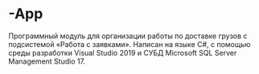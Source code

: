 # -App
Программный модуль для организации работы по доставке грузов с подсистемой «Работа с заявками». Написан на языке C#, с помощью среды разработки Visual Studio 2019 и СУБД Microsoft SQL Server Management Studio 17.

